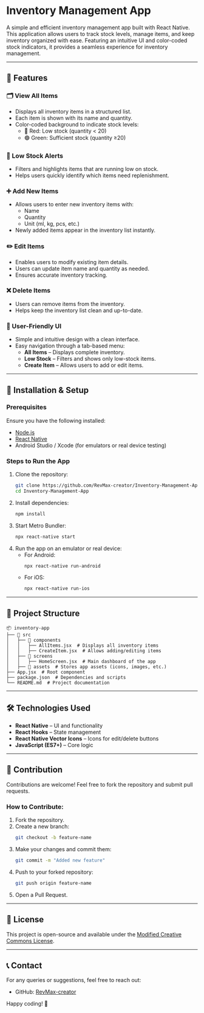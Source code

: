 # Inventory Management App

A simple and efficient inventory management app built with React Native. This application allows users to track stock levels, manage items, and keep inventory organized with ease. Featuring an intuitive UI and color-coded stock indicators, it provides a seamless experience for inventory management.

---

## 📌 Features

### 🗂 View All Items  
- Displays all inventory items in a structured list.  
- Each item is shown with its name and quantity.  
- Color-coded background to indicate stock levels:
  - 🔴 Red: Low stock (quantity < 20)
  - 🟢 Green: Sufficient stock (quantity ≥20)

### 🚨 Low Stock Alerts  
- Filters and highlights items that are running low on stock.  
- Helps users quickly identify which items need replenishment.

### ➕ Add New Items  
- Allows users to enter new inventory items with:
  - Name
  - Quantity
  - Unit (ml, kg, pcs, etc.)
- Newly added items appear in the inventory list instantly.

### ✏️ Edit Items  
- Enables users to modify existing item details.  
- Users can update item name and quantity as needed.  
- Ensures accurate inventory tracking.

### ❌ Delete Items  
- Users can remove items from the inventory.  
- Helps keep the inventory list clean and up-to-date.

### 🎨 User-Friendly UI  
- Simple and intuitive design with a clean interface.  
- Easy navigation through a tab-based menu:
  - **All Items** – Displays complete inventory.
  - **Low Stock** – Filters and shows only low-stock items.
  - **Create Item** – Allows users to add or edit items.

---

## 🚀 Installation & Setup

### Prerequisites
Ensure you have the following installed:
- [Node.js](https://nodejs.org/)
- [React Native](https://reactnative.dev/docs/environment-setup)
- Android Studio / Xcode (for emulators or real device testing)

### Steps to Run the App
1. Clone the repository:
   ```sh
   git clone https://github.com/RevMax-creator/Inventory-Management-App.git
   cd Inventory-Management-App
   ```
2. Install dependencies:
   ```sh
   npm install
   ```
3. Start Metro Bundler:
   ```sh
   npx react-native start
   ```
4. Run the app on an emulator or real device:
   - For Android:
     ```sh
     npx react-native run-android
     ```
   - For iOS:
     ```sh
     npx react-native run-ios
     ```

---

## 📂 Project Structure
```
📦 inventory-app
├── 📂 src
│   ├── 📂 components
│   │   ├── AllItems.jsx  # Displays all inventory items
│   │   ├── CreateItem.jsx  # Allows adding/editing items
│   ├── 📂 screens
│   │   ├── HomeScreen.jsx  # Main dashboard of the app
│   ├── 📂 assets  # Stores app assets (icons, images, etc.)
├── App.jsx  # Root component
├── package.json  # Dependencies and scripts
└── README.md  # Project documentation
```

---

## 🛠️ Technologies Used
- **React Native** – UI and functionality
- **React Hooks** – State management
- **React Native Vector Icons** – Icons for edit/delete buttons
- **JavaScript (ES7+)** – Core logic

---

## 🤝 Contribution
Contributions are welcome! Feel free to fork the repository and submit pull requests.

### How to Contribute:
1. Fork the repository.
2. Create a new branch:
   ```sh
   git checkout -b feature-name
   ```
3. Make your changes and commit them:
   ```sh
   git commit -m "Added new feature"
   ```
4. Push to your forked repository:
   ```sh
   git push origin feature-name
   ```
5. Open a Pull Request.

---

## 📝 License
This project is open-source and available under the [Modified Creative Commons License](https://github.com/RevMax-creator/Inventory-Management-System-React-Native?tab=License-1-ov-file).

---

## 📞 Contact
For any queries or suggestions, feel free to reach out:
- GitHub: [RevMax-creator](https://github.com/RevMax-creator)
<!-- - Email: your-email@example.com -->

Happy coding! 🚀
